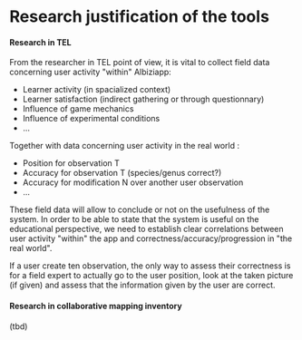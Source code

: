 # Research justification of the tools

#### Research in TEL

From the researcher in TEL point of view, it is vital to collect field data concerning user activity "within" Albiziapp:

* Learner activity \(in spacialized context\)
* Learner satisfaction \(indirect gathering or through questionnary\)
* Influence of game mechanics  
* Influence of experimental conditions
* ...

Together with data concerning user activity in the real world :

* Position for observation T
* Accuracy for observation T \(species/genus correct?\)
* Accuracy for modification N over another user observation
* ...

These field data will allow to conclude or not on the usefulness of the system. In order to be able to state that the system is useful on the educational perspective, we need to establish clear correlations between user activity "within" the app and correctness/accuracy/progression in "the real world".

If a user create ten observation, the only way to assess their correctness is for a field expert to actually go to the user position, look at the taken picture \(if given\) and assess that the information given by the user are correct. 

#### **Research in collaborative mapping inventory**

\(tbd\)

